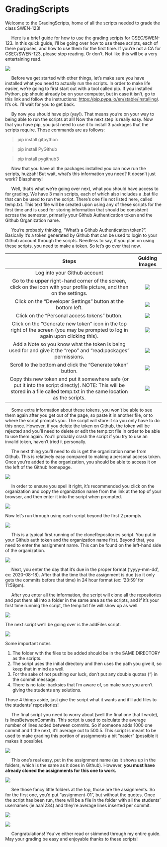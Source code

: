 # GradingScripts
Welcome to the GradingScripts, home of all the scripts needed to grade the class SWEN-123!

&nbsp;&nbsp;&nbsp;&nbsp;&nbsp;Here is a brief guide for how to use the grading scripts for CSEC/SWEN-123. In this quick guide, I’ll be going over how to use these scripts, each of there purposes, and how to use them for the first time. If you’re not a CA for CSEC/SWEN-123, please stop reading. Or don’t. Not like this will be a very entertaining read.

![](markdownImages/allFilesOnGithub.jpg)

&nbsp;&nbsp;&nbsp;&nbsp;&nbsp;Before we get started with other things, let’s make sure you have installed what you need to actually run the scripts. In order to make life easier, we’re going to first start out with a tool called pip. If you installed Python, pip should already be on your computer, but in case it isn’t, go to this link and follow the instructions: https://pip.pypa.io/en/stable/installing/. It’s ok. I’ll wait for you to get back.

&nbsp;&nbsp;&nbsp;&nbsp;&nbsp;By now you should have pip (yay!). That means you’re on your way to being able to run the scripts at all! Now the next step is really easy. Now that you have pip, you just need to use it to install 3 packages that the scripts require. Those commands are as follows:

>pip install gitpython

>pip install PyGithub

>pip install pygithub3

&nbsp;&nbsp;&nbsp;&nbsp;&nbsp;Now that you have all the packages installed you can now run the scripts, huzzah! But wait, what’s this information you need? It doesn’t just work? Blasphemy!

&nbsp;&nbsp;&nbsp;&nbsp;&nbsp;Well, that’s what we’re going over next, what you should have access to for grading. We have 3 main scripts, each of which also includes a .bat file that can be used to run the script. There’s one file not listed here, called temp.txt. This text file will be created upon using any of these scripts for the first time and is used for storing information that should be consistent across the semester, primarily your Github Authentication token and the Github Organization name.


&nbsp;&nbsp;&nbsp;&nbsp;&nbsp;You’re probably thinking, “What’s a Github Authentication token?”. Basically it’s a token generated by Github that can be used to login to your Github account through the scripts. Needless to say, if you plan on using these scripts, you need to make a token. So let’s go over that now.

Steps | Guiding Images
:-----: | :-----------:
Log into your Github account | 
Go to the upper right-hand corner of the screen, click on the icon with your profile picture, and then on the settings. | ![](markdownImages/githubSettings.png)
Click on the “Developer Settings” button at the bottom left. | ![](markdownImages/developerSettings.png)
Click on the “Personal access tokens” button. | ![](markdownImages/personalAccessTokens.png)
Click on the “Generate new token” icon in the top right of the screen (you may be prompted to log in again upon clicking this). | ![](markdownImages/generateNewToken.png)
Add a Note so you know what the token is being used for and give it the “repo” and “read:packages” permissions. | ![](markdownImages/TokenSettings.png)
Scroll to the bottom and click the “Generate token” button. | ![](markdownImages/generateToken.png)
Copy this new token and put it somewhere safe (or put it into the script directly). NOTE: This will be stored in a file called temp.txt in the same location as the scripts. | ![](markdownImages/tokenFinishEx.png)

&nbsp;&nbsp;&nbsp;&nbsp;&nbsp;Some extra information about these tokens, you won’t be able to see them again after you get out of the page, so paste it in another file, or to where the script prompts you. The script will store it so you only have to do this once. However, if you delete the token on Github, the token will be rejected and you’ll need to delete or edit the temp.txt file in order to be able to use them again. You’ll probably crash the script if you try to use an invalid token, haven’t tried it personally.

&nbsp;&nbsp;&nbsp;&nbsp;&nbsp;The next thing you’ll need to do is get the organization name from Github. This is relatively easy compared to making a personal access token. Once you’re added to the organization, you should be able to access it on the left of the Github homepage.

![](markdownImages/dashboard.png)

&nbsp;&nbsp;&nbsp;&nbsp;&nbsp;In order to ensure you spell it right, it’s recommended you click on the organization and copy the organization name from the link at the top of your browser, and then enter it into the script when prompted.

![](markdownImages/organizationEx.png)

Now let’s run through using each script beyond the first 2 prompts.

![](markdownImages/cloneReposEx.png)

&nbsp;&nbsp;&nbsp;&nbsp;&nbsp;This is a typical first running of the cloneRepositories script. You put in your Github auth token and the organization name first. Beyond that, you need to enter the assignment name. This can be found on the left-hand side of the organization.

![](markdownImages/assignmentsEx.png)

&nbsp;&nbsp;&nbsp;&nbsp;&nbsp;Next, you enter the day that it’s due in the proper format (‘yyyy-mm-dd’, ex: 2020-08-18). After that the time that the assignment is due (so it only gets the commits before that time) in 24 hour format (ex: ‘23:59’ for 11:59pm).

&nbsp;&nbsp;&nbsp;&nbsp;&nbsp;After you enter all the information, the script will clone all the repositories and put them all into a folder in the same area as the scripts, and if it’s your first time running the script, the temp.txt file will show up as well.

![](markdownImages/addingAssignment01.png)

The next script we’ll be going over is the addFiles script. 

![](markdownImages/addingFilesEx.png)

Some important notes
1. The folder with the files to be added should be in the SAME DIRECTORY as the scripts.
2. The script uses the initial directory and then uses the path you give it, so keep that in mind as well. 
3. For the sake of not pushing our luck, don’t put any double quotes (“) in the commit message.
4. There is no take-backsies that I’m aware of, so make sure you aren’t giving the students any solutions.

Those 4 things aside, just give the script what it wants and it’ll add files to the students’ repositories!

&nbsp;&nbsp;&nbsp;&nbsp;&nbsp;The final script you need to worry about (well the final one that I wrote), is linesBetweenCommits. This script is used to calculate the average number of lines added between commits. So if someone adds 1000 one commit and 1 the next, it’ll average out to 500.5. This script is meant to be used to make grading this portion of assignments a bit “easier” (possible it makes it possible). 

![](markdownImages/linesBetweenCommitsEx.png)

&nbsp;&nbsp;&nbsp;&nbsp;&nbsp;This one’s real easy, put in the assignment name (as it shows up in the folders, which is the same as it does in Github). However, **you must have already cloned the assignments for this one to work.**

![](markdownImages/allFiles.png)

&nbsp;&nbsp;&nbsp;&nbsp;&nbsp;See those fancy little folders at the top, those are the assignments. So for the first one, you’d put “assignment-01”, but without the quotes. Once the script has been run, there will be a file in the folder with all the students’ usernames (ie aaa1234) and they’re average lines inserted per commit. 

![](markdownImages/averageLinesTxtEx.png)

![](markdownImages/linesBetweenTxtEx.png)

&nbsp;&nbsp;&nbsp;&nbsp;&nbsp;Congratulations! You’ve either read or skimmed through my entire guide. May your grading be easy and enjoyable thanks to these scripts! 
